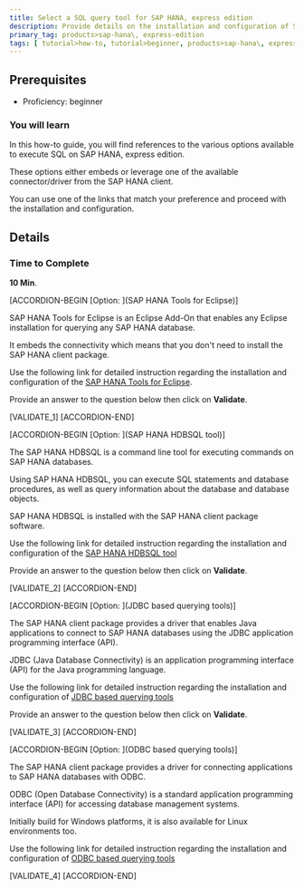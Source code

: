```yaml
---
title: Select a SQL query tool for SAP HANA, express edition
description: Provide details on the installation and configuration of SQL query tools and connect to SAP HANA, express edition.
primary_tag: products>sap-hana\, express-edition
tags: [ tutorial>how-to, tutorial>beginner, products>sap-hana\, express-edition ]
---
```


## Prerequisites  
- Proficiency: beginner

### You will learn

In this how-to guide, you will find references to the various options available to execute SQL on SAP HANA, express edition.

These options either embeds or leverage one of the available connector/driver from the SAP HANA client.

You can use one of the links that match your preference and proceed with the installation and configuration.

## Details

### Time to Complete
**10 Min**.

[ACCORDION-BEGIN [Option: ](SAP HANA Tools for Eclipse)]

SAP HANA Tools for Eclipse is an Eclipse Add-On that enables any Eclipse installation for querying any SAP HANA database.

It embeds the connectivity which means that you don't need to install the SAP HANA client package.

Use the following link for detailed instruction regarding the installation and configuration of the [SAP HANA Tools for Eclipse](https://www.sap.com/developer/tutorials/mlb-hxe-tools-sql-eclipse.html).

Provide an answer to the question below then click on **Validate**.

[VALIDATE_1]
[ACCORDION-END]

[ACCORDION-BEGIN [Option: ](SAP HANA HDBSQL tool)]

The SAP HANA HDBSQL is a command line tool for executing commands on SAP HANA databases.

Using SAP HANA HDBSQL, you can execute SQL statements and database procedures, as well as query information about the database and database objects.

SAP HANA HDBSQL is installed with the SAP HANA client package software.

Use the following link for detailed instruction regarding the installation and configuration of the [SAP HANA HDBSQL tool](https://www.sap.com/developer/tutorials/mlb-hxe-tools-sql-hdbsql.html)

Provide an answer to the question below then click on **Validate**.

[VALIDATE_2]
[ACCORDION-END]

[ACCORDION-BEGIN [Option: ](JDBC based querying tools)]

The SAP HANA client package provides a driver that enables Java applications to connect to SAP HANA databases using the JDBC application programming interface (API).

JDBC (Java Database Connectivity) is an application programming interface (API) for the Java programming language.

Use the following link for detailed instruction regarding the installation and configuration of [JDBC based querying tools](https://www.sap.com/developer/tutorials/mlb-hxe-tools-sql-jdbc.html)

Provide an answer to the question below then click on **Validate**.

[VALIDATE_3]
[ACCORDION-END]

[ACCORDION-BEGIN [Option: ](ODBC based querying tools)]

The SAP HANA client package provides a driver for connecting applications to SAP HANA databases with ODBC.

ODBC (Open Database Connectivity) is a standard application programming interface (API) for accessing database management systems.

Initially build for Windows platforms, it is also available for Linux environments too.

Use the following link for detailed instruction regarding the installation and configuration of [ODBC based querying tools](https://www.sap.com/developer/tutorials/mlb-hxe-tools-sql-odbc.html)

[VALIDATE_4]
[ACCORDION-END]
